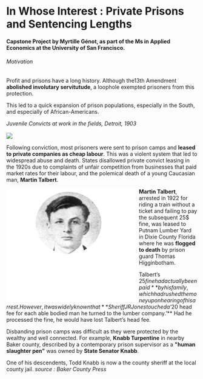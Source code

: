 # In Whose Interest : Private Prisons and Sentencing Lengths 

#### Capstone Project by Myrtille Génot, as part of the Ms in Applied Economics at the University of San Francisco. 

###### Motivation

Profit and prisons have a long history. Although the13th Amendment **abolished involutary servitutude**, a loophole exempted prisoners from this protection. 

This led to a quick expansion of prison populations, especially in the South, and especially of African-Americans.

*Juvenile Convicts at work in the fields, Detroit, 1903*

<img align="center" src="/photos/juvenileconvicts.jpg">



Following conviction, most prisoners were sent to prison camps and **leased to private companies as cheap labour**. This was a violent system that led to widespread abuse and death. States disallowed private convict leasing in the 1920s due to complaints of unfair competition from businesses that paid market rates for their labour, and the polemical death of a young Caucasian man, **Martin Talbert**.



<img align="left" src="/photos/martintalbert.jpg"  height="300" width="350"/>

**Martin Talbert**, arrested in 1922 for riding a train without a ticket and failing to pay the subsequent 25$ fine, was leased to Putnam Lumber Yard in Dixie County Florida where he was **flogged to death** by prison guard Thomas Higginbotham.

Talbert’s $25 fine had actually been paid** by his family, which had rushed the money upon hearing of his arrest. However, it was widely known that **Sheriff J R Jones touched a ‘$20 head fee for each able bodied man he turned to the lumber company.’** Had he processed the fine, he would have lost Talbert’s head fee.



Disbanding prison camps was difficult as they were protected by the wealthy and well connected. For example, **Knabb Turpentine** in nearby Baker county, described by a contemporary prison supervisor as a **"human slaughter pen"** was owned by **State Senator Knabb**.

One of his descendents, Todd Knabb is now a the county sheriff at the local county jail.  *source : Baker County Press*

